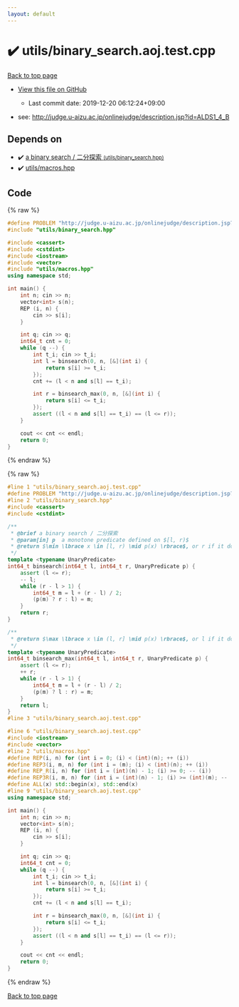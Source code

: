 ```yaml
---
layout: default
---
```


<!-- mathjax config similar to math.stackexchange -->
<script type="text/javascript" async
  src="https://cdnjs.cloudflare.com/ajax/libs/mathjax/2.7.5/MathJax.js?config=TeX-MML-AM_CHTML">
</script>
<script type="text/x-mathjax-config">
  MathJax.Hub.Config({
    TeX: { equationNumbers: { autoNumber: "AMS" }},
    tex2jax: {
      inlineMath: [ ['$','$'] ],
      processEscapes: true
    },
    "HTML-CSS": { matchFontHeight: false },
    displayAlign: "left",
    displayIndent: "2em"
  });
</script>

<script type="text/javascript" src="https://cdnjs.cloudflare.com/ajax/libs/jquery/3.4.1/jquery.min.js"></script>
<script src="https://cdn.jsdelivr.net/npm/jquery-balloon-js@1.1.2/jquery.balloon.min.js" integrity="sha256-ZEYs9VrgAeNuPvs15E39OsyOJaIkXEEt10fzxJ20+2I=" crossorigin="anonymous"></script>
<script type="text/javascript" src="../../assets/js/copy-button.js"></script>
<link rel="stylesheet" href="../../assets/css/copy-button.css" />


# :heavy_check_mark: utils/binary_search.aoj.test.cpp

<a href="../../index.html">Back to top page</a>

* <a href="{{ site.github.repository_url }}/blob/master/utils/binary_search.aoj.test.cpp">View this file on GitHub</a>
    - Last commit date: 2019-12-20 06:12:24+09:00


* see: <a href="http://judge.u-aizu.ac.jp/onlinejudge/description.jsp?id=ALDS1_4_B">http://judge.u-aizu.ac.jp/onlinejudge/description.jsp?id=ALDS1_4_B</a>


## Depends on

* :heavy_check_mark: <a href="../../library/utils/binary_search.hpp.html">a binary search / 二分探索 <small>(utils/binary_search.hpp)</small></a>
* :heavy_check_mark: <a href="../../library/utils/macros.hpp.html">utils/macros.hpp</a>


## Code

<a id="unbundled"></a>
{% raw %}
```cpp
#define PROBLEM "http://judge.u-aizu.ac.jp/onlinejudge/description.jsp?id=ALDS1_4_B"
#include "utils/binary_search.hpp"

#include <cassert>
#include <cstdint>
#include <iostream>
#include <vector>
#include "utils/macros.hpp"
using namespace std;

int main() {
    int n; cin >> n;
    vector<int> s(n);
    REP (i, n) {
        cin >> s[i];
    }

    int q; cin >> q;
    int64_t cnt = 0;
    while (q --) {
        int t_i; cin >> t_i;
        int l = binsearch(0, n, [&](int i) {
            return s[i] >= t_i;
        });
        cnt += (l < n and s[l] == t_i);

        int r = binsearch_max(0, n, [&](int i) {
            return s[i] <= t_i;
        });
        assert ((l < n and s[l] == t_i) == (l <= r));
    }

    cout << cnt << endl;
    return 0;
}

```
{% endraw %}

<a id="bundled"></a>
{% raw %}
```cpp
#line 1 "utils/binary_search.aoj.test.cpp"
#define PROBLEM "http://judge.u-aizu.ac.jp/onlinejudge/description.jsp?id=ALDS1_4_B"
#line 2 "utils/binary_search.hpp"
#include <cassert>
#include <cstdint>

/**
 * @brief a binary search / 二分探索
 * @param[in] p  a monotone predicate defined on $[l, r)$
 * @return $\min \lbrace x \in [l, r) \mid p(x) \rbrace$, or r if it doesn't exist
 */
template <typename UnaryPredicate>
int64_t binsearch(int64_t l, int64_t r, UnaryPredicate p) {
    assert (l <= r);
    -- l;
    while (r - l > 1) {
        int64_t m = l + (r - l) / 2;
        (p(m) ? r : l) = m;
    }
    return r;
}

/**
 * @return $\max \lbrace x \in (l, r] \mid p(x) \rbrace$, or l if it doesn't exist
 */
template <typename UnaryPredicate>
int64_t binsearch_max(int64_t l, int64_t r, UnaryPredicate p) {
    assert (l <= r);
    ++ r;
    while (r - l > 1) {
        int64_t m = l + (r - l) / 2;
        (p(m) ? l : r) = m;
    }
    return l;
}
#line 3 "utils/binary_search.aoj.test.cpp"

#line 6 "utils/binary_search.aoj.test.cpp"
#include <iostream>
#include <vector>
#line 2 "utils/macros.hpp"
#define REP(i, n) for (int i = 0; (i) < (int)(n); ++ (i))
#define REP3(i, m, n) for (int i = (m); (i) < (int)(n); ++ (i))
#define REP_R(i, n) for (int i = (int)(n) - 1; (i) >= 0; -- (i))
#define REP3R(i, m, n) for (int i = (int)(n) - 1; (i) >= (int)(m); -- (i))
#define ALL(x) std::begin(x), std::end(x)
#line 9 "utils/binary_search.aoj.test.cpp"
using namespace std;

int main() {
    int n; cin >> n;
    vector<int> s(n);
    REP (i, n) {
        cin >> s[i];
    }

    int q; cin >> q;
    int64_t cnt = 0;
    while (q --) {
        int t_i; cin >> t_i;
        int l = binsearch(0, n, [&](int i) {
            return s[i] >= t_i;
        });
        cnt += (l < n and s[l] == t_i);

        int r = binsearch_max(0, n, [&](int i) {
            return s[i] <= t_i;
        });
        assert ((l < n and s[l] == t_i) == (l <= r));
    }

    cout << cnt << endl;
    return 0;
}

```
{% endraw %}

<a href="../../index.html">Back to top page</a>

